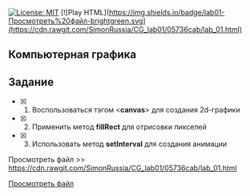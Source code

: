 [![License: MIT](https://img.shields.io/badge/License-MIT-blue.svg)](/LICENSE)
[![Play HTML](https://img.shields.io/badge/lab01-Просмотреть%20файл-brightgreen.svg](https://cdn.rawgit.com/SimonRussia/CG_lab01/05736cab/lab_01.html)

## Компьютерная графика

## Задание
- [X] 1. Воспользоваться тэгом <**canvas**> для создания 2d-графики
- [X] 2. Применить метод **fillRect** для отрисовки пикселей
- [X] 3. Использовать метод **setInterval** для создания анимации


Просмотреть файл >> https://cdn.rawgit.com/SimonRussia/CG_lab01/05736cab/lab_01.html

[Просмотреть файл](https://cdn.rawgit.com/SimonRussia/CG_lab01/05736cab/lab_01.html)
